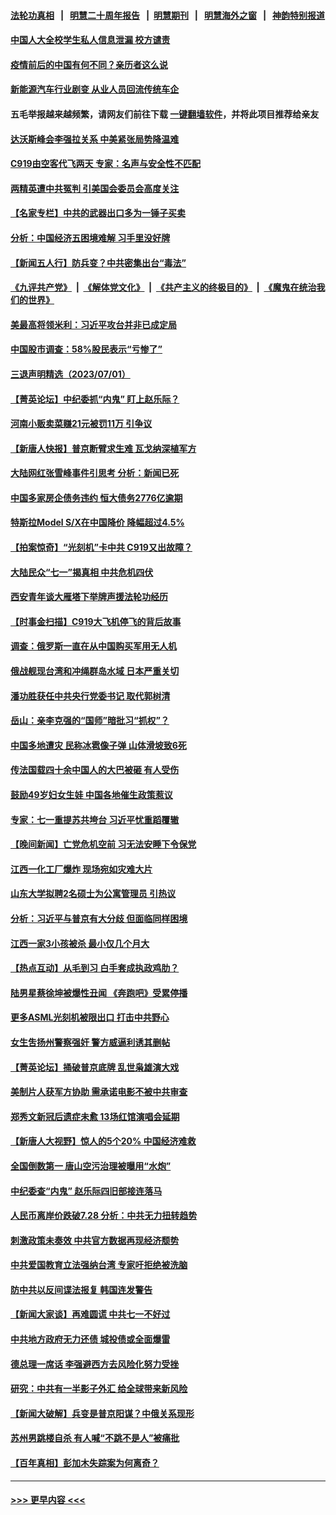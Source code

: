 #### [法轮功真相](https://github.com/gfw-breaker/truth/blob/master/README.md?t=0) &nbsp;&nbsp;|&nbsp;&nbsp; [明慧二十周年报告](https://github.com/gfw-breaker/mh-reports/blob/master/README.md?t=0) &nbsp;&nbsp;|&nbsp;&nbsp;[明慧期刊](https://github.com/gfw-breaker/mh-qikan) &nbsp;&nbsp;|&nbsp;&nbsp; [明慧海外之窗](https://github.com/gfw-breaker/mh-news/blob/master/README.md?t=0) &nbsp;&nbsp;|&nbsp;&nbsp; [神韵特别报道](https://github.com/gfw-breaker/mh-news/blob/master/shenyun.md?t=0)
#### [中国人大全校学生私人信息泄漏 校方谴责](../pages/nsc413/n14026749.md?t=07022143) 
#### [疫情前后的中国有何不同？亲历者这么说](../pages/nsc413/n14026694.md?t=07022143) 
#### [新能源汽车行业剧变 从业人员回流传统车企](../pages/nsc413/n14026592.md?t=07022143) 
#### 五毛举报越来越频繁，请网友们前往下载 [一键翻墙软件](https://github.com/gfw-breaker/ssr-accounts)，并将此项目推荐给亲友
#### [达沃斯峰会李强拉关系 中美紧张局势降温难](../pages/nsc413/n14026577.md?t=07022143) 
#### [C919由空客代飞两天 专家：名声与安全性不匹配](../pages/nsc413/n14026541.md?t=07022143) 
#### [两精英遭中共冤判 引美国会委员会高度关注](../pages/nsc413/n14026429.md?t=07022143) 
#### [【名家专栏】中共的武器出口多为一锤子买卖](../pages/nsc413/n14022364.md?t=07022143) 
#### [分析：中国经济五困境难解 习手里没好牌](../pages/nsc413/n14026281.md?t=07022143) 
#### [【新闻五人行】防兵变？中共密集出台“毒法”](../pages/nsc413/n14026427.md?t=07022143) 
#### [《九评共产党》](https://github.com/begood0513/9ping.md/blob/master/README.md) &nbsp;|&nbsp; [《解体党文化》](../../../../jtdwh.md/blob/master/README.md)  &nbsp;|&nbsp; [《共产主义的终极目的》](../../../../gczydzjmd.md/blob/master/README.md) &nbsp;|&nbsp; [《魔鬼在统治我们的世界》](../../../../mgztzwmdsj.md/blob/master/README.md) 
#### [美最高将领米利：习近平攻台并非已成定局](../pages/nsc413/n14026362.md?t=07022143) 
#### [中国股市调查：58%股民表示“亏惨了”](../pages/nsc413/n14026488.md?t=07022143) 
#### [三退声明精选（2023/07/01）](../pages/nsc413/n14026517.md?t=07022143) 
#### [【菁英论坛】中纪委抓“内鬼” 盯上赵乐际？](../pages/nsc413/n14026480.md?t=07022143) 
#### [河南小贩卖菜赚21元被罚11万 引争议](../pages/nsc413/n14026477.md?t=07022143) 
#### [【新唐人快报】普京断臂求生难 瓦戈纳深植军方](../pages/nsc413/n14026462.md?t=07022143) 
#### [大陆网红张雪峰事件引思考 分析：新闻已死](../pages/nsc413/n14026236.md?t=07022143) 
#### [中国多家房企债务违约 恒大债务2776亿逾期](../pages/nsc413/n14026465.md?t=07022143) 
#### [特斯拉Model S/X在中国降价 降幅超过4.5%](../pages/nsc413/n14026453.md?t=07022143) 
#### [【拍案惊奇】“光刻机”卡中共 C919又出故障？](../pages/nsc413/n14026333.md?t=07022143) 
#### [大陆民众“七一”揭真相 中共危机四伏](../pages/nsc413/n14026249.md?t=07022143) 
#### [西安青年谈大雁塔下举牌声援法轮功经历](../pages/nsc413/n14026417.md?t=07022143) 
#### [【时事金扫描】C919大飞机停飞的背后故事](../pages/nsc413/n14026421.md?t=07022143) 
#### [调查：俄罗斯一直在从中国购买军用无人机](../pages/nsc413/n14026441.md?t=07022143) 
#### [俄战舰现台湾和冲绳群岛水域 日本严重关切](../pages/nsc413/n14026365.md?t=07022143) 
#### [潘功胜获任中共央行党委书记 取代郭树清](../pages/nsc413/n14026373.md?t=07022143) 
#### [岳山：亲李克强的“国师”暗批习“抓权”？](../pages/nsc413/n14026064.md?t=07022143) 
#### [中国多地遭灾 民称冰雹像子弹 山体滑坡致6死](../pages/nsc413/n14026279.md?t=07022143) 
#### [传法国载四十余中国人的大巴被砸 有人受伤](../pages/nsc413/n14026253.md?t=07022143) 
#### [鼓励49岁妇女生娃 中国各地催生政策惹议](../pages/nsc413/n14026235.md?t=07022143) 
#### [专家：七一重提苏共垮台 习近平忧重蹈覆辙](../pages/nsc413/n14026188.md?t=07022143) 
#### [【晚间新闻】亡党危机空前 习无法安睡下令保党](../pages/nsc413/n14026224.md?t=07022143) 
#### [江西一化工厂爆炸 现场宛如灾难大片](../pages/nsc413/n14026179.md?t=07022143) 
#### [山东大学拟聘2名硕士为公寓管理员 引热议](../pages/nsc413/n14026174.md?t=07022143) 
#### [分析：习近平与普京有大分歧 但面临同样困境](../pages/nsc413/n14025926.md?t=07022143) 
#### [江西一家3小孩被杀 最小仅几个月大](../pages/nsc413/n14026130.md?t=07022143) 
#### [【热点互动】从毛到习 白手套成执政鸡肋？](../pages/nsc413/n14025978.md?t=07022143) 
#### [陆男星蔡徐坤被爆性丑闻 《奔跑吧》受累停播](../pages/nsc413/n14025960.md?t=07022143) 
#### [更多ASML光刻机被限出口 打击中共野心](../pages/nsc413/n14025979.md?t=07022143) 
#### [女生吿扬州警察强奸 警方威逼利诱其删帖](../pages/nsc413/n14025991.md?t=07022143) 
#### [【菁英论坛】捅破普京底牌 乱世枭雄演大戏](../pages/nsc413/n14025962.md?t=07022143) 
#### [美制片人获军方协助 需承诺电影不被中共审查](../pages/nsc413/n14025928.md?t=07022143) 
#### [郑秀文新冠后遗症未愈 13场红馆演唱会延期](../pages/nsc413/n14025897.md?t=07022143) 
#### [【新唐人大视野】惊人的5个20% 中国经济难救](../pages/nsc413/n14025955.md?t=07022143) 
#### [全国倒数第一 唐山空污治理被曝用“水炮”](../pages/nsc413/n14025947.md?t=07022143) 
#### [中纪委查“内鬼” 赵乐际四旧部接连落马](../pages/nsc413/n14025916.md?t=07022143) 
#### [人民币离岸价跌破7.28 分析：中共无力扭转趋势](../pages/nsc413/n14025851.md?t=07022143) 
#### [刺激政策未奏效 中共官方数据再现经济颓势](../pages/nsc413/n14025915.md?t=07022143) 
#### [中共爱国教育立法强纳台湾 专家吁拒绝被洗脑](../pages/nsc413/n14023603.md?t=07022143) 
#### [防中共以反间谍法报复 韩国连发警告](../pages/nsc413/n14025901.md?t=07022143) 
#### [【新闻大家谈】再难圆谎 中共七一不好过](../pages/nsc413/n14025714.md?t=07022143) 
#### [中共地方政府无力还债 城投债或全面爆雷](../pages/nsc413/n14025853.md?t=07022143) 
#### [德总理一席话 李强避西方去风险化努力受挫](../pages/nsc413/n14025856.md?t=07022143) 
#### [研究：中共有一半影子外汇 给全球带来新风险](../pages/nsc413/n14025844.md?t=07022143) 
#### [【新闻大破解】兵变是普京阳谋？中俄关系现形](../pages/nsc413/n14025761.md?t=07022143) 
#### [苏州男跳楼自杀 有人喊“不跳不是人”被痛批](../pages/nsc413/n14025688.md?t=07022143) 
#### [【百年真相】彭加木失踪案为何离奇？](../pages/nsc413/n14025186.md?t=07022143) 

----
#### [ >>> 更早内容 <<< ](../indexes/nsc413-earlier.md)
